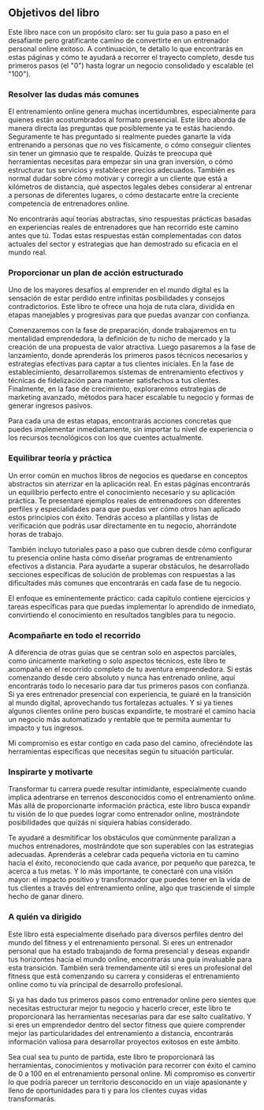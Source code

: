 ## Objetivos del libro

Este libro nace con un propósito claro: ser tu guía paso a paso en el desafiante pero gratificante camino de convertirte en un entrenador personal online exitoso. A continuación, te detallo lo que encontrarás en estas páginas y cómo te ayudará a recorrer el trayecto completo, desde tus primeros pasos (el "0") hasta lograr un negocio consolidado y escalable (el "100").

### Resolver las dudas más comunes

El entrenamiento online genera muchas incertidumbres, especialmente para quienes están acostumbrados al formato presencial. Este libro aborda de manera directa las preguntas que posiblemente ya te estás haciendo. Seguramente te has preguntado si realmente puedes ganarte la vida entrenando a personas que no ves físicamente, o cómo conseguir clientes sin tener un gimnasio que te respalde. Quizás te preocupa qué herramientas necesitas para empezar sin una gran inversión, o cómo estructurar tus servicios y establecer precios adecuados. También es normal dudar sobre cómo motivar y corregir a un cliente que está a kilómetros de distancia, qué aspectos legales debes considerar al entrenar a personas de diferentes lugares, o cómo destacarte entre la creciente competencia de entrenadores online.

No encontrarás aquí teorías abstractas, sino respuestas prácticas basadas en experiencias reales de entrenadores que han recorrido este camino antes que tú. Todas estas respuestas están complementadas con datos actuales del sector y estrategias que han demostrado su eficacia en el mundo real.

### Proporcionar un plan de acción estructurado

Uno de los mayores desafíos al emprender en el mundo digital es la sensación de estar perdido entre infinitas posibilidades y consejos contradictorios. Este libro te ofrece una hoja de ruta clara, dividida en etapas manejables y progresivas para que puedas avanzar con confianza.

Comenzaremos con la fase de preparación, donde trabajaremos en tu mentalidad emprendedora, la definición de tu nicho de mercado y la creación de una propuesta de valor atractiva. Luego pasaremos a la fase de lanzamiento, donde aprenderás los primeros pasos técnicos necesarios y estrategias efectivas para captar a tus clientes iniciales. En la fase de establecimiento, desarrollaremos sistemas de entrenamiento efectivos y técnicas de fidelización para mantener satisfechos a tus clientes. Finalmente, en la fase de crecimiento, exploraremos estrategias de marketing avanzado, métodos para hacer escalable tu negocio y formas de generar ingresos pasivos.

Para cada una de estas etapas, encontrarás acciones concretas que puedes implementar inmediatamente, sin importar tu nivel de experiencia o los recursos tecnológicos con los que cuentes actualmente.

### Equilibrar teoría y práctica

Un error común en muchos libros de negocios es quedarse en conceptos abstractos sin aterrizar en la aplicación real. En estas páginas encontrarás un equilibrio perfecto entre el conocimiento necesario y su aplicación práctica. Te presentaré ejemplos reales de entrenadores con diferentes perfiles y especialidades para que puedas ver cómo otros han aplicado estos principios con éxito. Tendrás acceso a plantillas y listas de verificación que podrás usar directamente en tu negocio, ahorrándote horas de trabajo.

También incluyo tutoriales paso a paso que cubren desde cómo configurar tu presencia online hasta cómo diseñar programas de entrenamiento efectivos a distancia. Para ayudarte a superar obstáculos, he desarrollado secciones específicas de solución de problemas con respuestas a las dificultades más comunes que encontrarás en cada fase de tu negocio.

El enfoque es eminentemente práctico: cada capítulo contiene ejercicios y tareas específicas para que puedas implementar lo aprendido de inmediato, convirtiendo el conocimiento en resultados tangibles para tu negocio.

### Acompañarte en todo el recorrido

A diferencia de otras guías que se centran solo en aspectos parciales, como únicamente marketing o solo aspectos técnicos, este libro te acompaña en el recorrido completo de tu aventura emprendedora. Si estás comenzando desde cero absoluto y nunca has entrenado online, aquí encontrarás todo lo necesario para dar tus primeros pasos con confianza. Si ya eres entrenador presencial con experiencia, te guiaré en la transición al mundo digital, aprovechando tus fortalezas actuales. Y si ya tienes algunos clientes online pero buscas expandirte, te mostraré el camino hacia un negocio más automatizado y rentable que te permita aumentar tu impacto y tus ingresos.

Mi compromiso es estar contigo en cada paso del camino, ofreciéndote las herramientas específicas que necesitas según tu situación particular.

### Inspirarte y motivarte

Transformar tu carrera puede resultar intimidante, especialmente cuando implica adentrarse en terrenos desconocidos como el entrenamiento online. Más allá de proporcionarte información práctica, este libro busca expandir tu visión de lo que puedes lograr como entrenador online, mostrándote posibilidades que quizás ni siquiera habías considerado.

Te ayudaré a desmitificar los obstáculos que comúnmente paralizan a muchos entrenadores, mostrándote que son superables con las estrategias adecuadas. Aprenderás a celebrar cada pequeña victoria en tu camino hacia el éxito, reconociendo que cada avance, por pequeño que parezca, te acerca a tus metas. Y lo más importante, te conectaré con una visión mayor: el impacto positivo y transformador que puedes tener en la vida de tus clientes a través del entrenamiento online, algo que trasciende el simple hecho de ganar dinero.

### A quién va dirigido

Este libro está especialmente diseñado para diversos perfiles dentro del mundo del fitness y el entrenamiento personal. Si eres un entrenador personal que ha estado trabajando de forma presencial y deseas expandir tus horizontes hacia el mundo online, encontrarás una guía invaluable para esta transición. También será tremendamente útil si eres un profesional del fitness que está comenzando su carrera y consideras el entrenamiento online como tu vía principal de desarrollo profesional.

Si ya has dado tus primeros pasos como entrenador online pero sientes que necesitas estructurar mejor tu negocio y hacerlo crecer, este libro te proporcionará las herramientas necesarias para dar ese salto cualitativo. Y si eres un emprendedor dentro del sector fitness que quiere comprender mejor las particularidades del entrenamiento a distancia, encontrarás información valiosa para desarrollar proyectos exitosos en este ámbito.

Sea cual sea tu punto de partida, este libro te proporcionará las herramientas, conocimientos y motivación para recorrer con éxito el camino de 0 a 100 en el entrenamiento personal online. Mi compromiso es convertir lo que podría parecer un territorio desconocido en un viaje apasionante y lleno de oportunidades para ti y para los clientes cuyas vidas transformarás. 